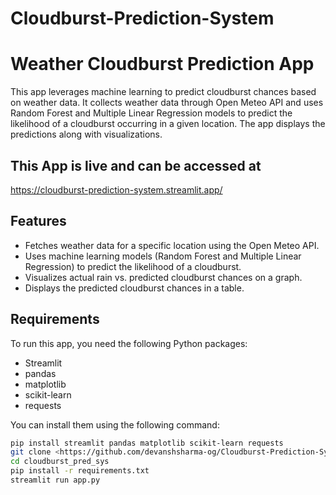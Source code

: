# Cloudburst-Prediction-System
# Weather Cloudburst Prediction App

This app leverages machine learning to predict cloudburst chances based on weather data. It collects weather data through Open Meteo API and uses Random Forest and Multiple Linear Regression models to predict the likelihood of a cloudburst occurring in a given location. The app displays the predictions along with visualizations.

## This App is live and can be accessed at
 https://cloudburst-prediction-system.streamlit.app/

## Features
- Fetches weather data for a specific location using the Open Meteo API.
- Uses machine learning models (Random Forest and Multiple Linear Regression) to predict the likelihood of a cloudburst.
- Visualizes actual rain vs. predicted cloudburst chances on a graph.
- Displays the predicted cloudburst chances in a table.

## Requirements

To run this app, you need the following Python packages:

- Streamlit
- pandas
- matplotlib
- scikit-learn
- requests

You can install them using the following command:

```bash
pip install streamlit pandas matplotlib scikit-learn requests
git clone <https://github.com/devanshsharma-og/Cloudburst-Prediction-System>
cd cloudburst_pred_sys
pip install -r requirements.txt
streamlit run app.py
